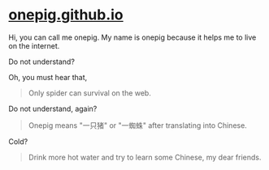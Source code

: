 [onepig.github.io](http://onepig.github.com)
================
Hi,  you can call me onepig. My name is onepig because it helps me to live on the internet.

Do not understand?

Oh, you must hear that, 

>Only spider can survival on the web.

Do not understand, again?

>Onepig means "一只猪" or "一蜘蛛" after translating into Chinese.

Cold?

>Drink more hot water and try to learn some Chinese, my dear friends.